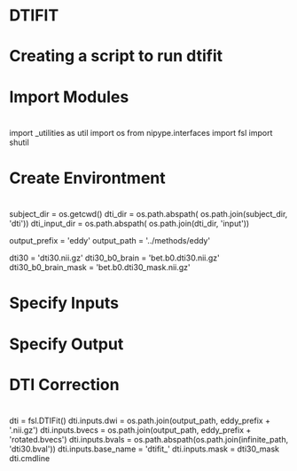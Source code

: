 # DTIFIT
# Creating a script to run dtifit
#
# Import Modules
#
import _utilities as util
import os
from nipype.interfaces import fsl
import shutil
#
# Create Environtment
#

subject_dir = os.getcwd()
dti_dir = os.path.abspath( os.path.join(subject_dir, 'dti'))
dti_input_dir = os.path.abspath( os.path.join(dti_dir, 'input'))

output_prefix    = 'eddy'
output_path      = '../methods/eddy'

dti30 = 'dti30.nii.gz'
dti30_b0_brain = 'bet.b0.dti30.nii.gz'
dti30_b0_brain_mask = 'bet.b0.dti30_mask.nii.gz'

#
# Specify Inputs
#

# 
# Specify Output
#

#
# DTI Correction
#
dti = fsl.DTIFit()
dti.inputs.dwi = os.path.join(output_path, eddy_prefix + '.nii.gz')
dti.inputs.bvecs = os.path.join(output_path, eddy_prefix + 'rotated.bvecs')
dti.inputs.bvals = os.path.abspath(os.path.join(infinite_path, 'dti30.bval'))
dti.inputs.base_name = 'dtifit_'
dti.inputs.mask = dti30_mask
dti.cmdline
